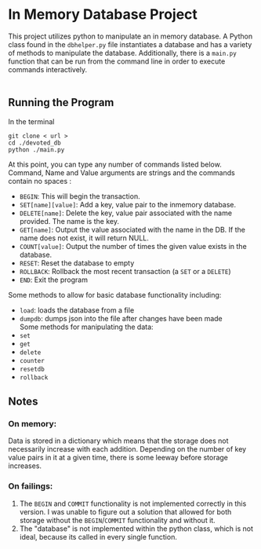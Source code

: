 # In Memory Database Project

This project utilizes python to manipulate an in memory database.
A Python class found in the `dbhelper.py` file instantiates a database and has a variety of methods to manipulate the database. Additionally, there is a `main.py` function that can be run from the command line in order to execute commands interactively.<br>
<br>
## Running the Program
In the terminal

```git clone < url >```<br>
```cd ./devoted_db```<br>
```python ./main.py```<br>

At this point, you can type any number of commands listed below. Command, Name and Value arguments are strings and the commands contain no spaces :<br>
* `BEGIN`: This will begin the transaction.
* `SET[name][value]`: Add a key, value pair to the inmemory database.
* `DELETE[name]`: Delete the key, value pair associated with the name provided. The name is the key.
* `GET[name]`: Output the value associated with the name in the DB. If the name does not exist, it will return NULL.
* `COUNT[value]`: Output the number of times the given value exists in the database.
* `RESET`: Reset the database to empty
* `ROLLBACK`: Rollback the most recent transaction (a `SET` or a `DELETE`)
* `END`: Exit the program



Some methods to allow for basic database functionality including:<br>
* `load`: loads the database from a file
* `dumpdb`: dumps json into the file after changes have been made<br>
Some methods for manipulating the data:<br>
* `set`
* `get`
* `delete`
* `counter`
* `resetdb`
* `rollback`

## Notes
### On memory:
Data is stored in a dictionary which means that the storage does not necessarily increase with each addition. Depending on the number of key value pairs in it at a given time, there is some leeway before storage increases.<br>

### On failings:
1. The `BEGIN` and `COMMIT` functionality is not implemented correctly in this version. I was unable to figure out a solution that allowed for both storage without the `BEGIN`/`COMMIT` functionality and without it. <br>
2. The "database" is not implemented within the python class, which is not ideal, because its called in every single function.<br>